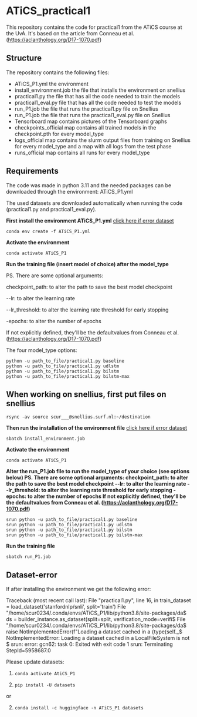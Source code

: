 # ATiCS_practical1

This repository contains the code for practical1 from the ATiCS course at the UvA. It's based on the article from Conneau et al. (https://aclanthology.org/D17-1070.pdf)

## Structure

The repository contains the following files:
* ATiCS_P1.yml the environment
* install_environment.job the file that installs the environment on snellius
* practical1.py the file that has all the code needed to train the models
* practical1_eval.py file that has all the code needed to test the models
* run_P1.job the file that runs the practical1.py file on Snellius
* run_P1.job the file that runs the practical1_eval.py file on Snellius
* Tensorboard map contains pictures of the Tensorboard graphs
* checkpoints_official map contains all trained models in the checkpoint.pth for every model_type
* logs_official map contains the slurm output files from training on Snellius for every model_type and a map with all logs from the test phase
* runs_official map contains all runs for every model_type

## Requirements

The code was made in python 3.11 and the needed packages can be downloaded through the environment: ATiCS_P1.yml

The used datasets are downloaded automatically when running the code (practical1.py and practical1_eval.py).

**First install the environment ATiCS_P1.yml** [click here if error dataset](#Dataset-error)

    conda env create -f ATiCS_P1.yml

**Activate the environment**

    conda activate ATiCS_P1

**Run the training file (insert model of choice) after the model_type**

PS. There are some optional arguments:

checkpoint_path:  to alter the path to save the best model checkpoint

--lr: to alter the learning rate

--lr_threshold: to alter the learning rate threshold for early stopping

-epochs: to alter the number of epochs

If not explicitly defined, they'll be the defaultvalues from Conneau et al. (https://aclanthology.org/D17-1070.pdf)

The four model_type options:

    python -u path_to_file/practical1.py baseline
    python -u path_to_file/practical1.py udlstm
    python -u path_to_file/practical1.py bilstm
    python -u path_to_file/practical1.py bilstm-max




## When working on snellius, first put files on snellius

    rsync -av source scur___@snellius.surf.nl:~/destination

 **Then run the installation of the environment file** [click here if error dataset](#dataset-error)
 
    sbatch install_environment.job

**Activate the environment**

    conda activate ATiCS_P1

**Alter the run_P1.job file to run the model_type of your choice (see options below)
PS. There are some optional arguments:
checkpoint_path:  to alter the path to save the best model checkpoint
--lr: to alter the learning rate
--lr_threshold: to alter the learning rate threshold for early stopping
-epochs: to alter the number of epochs
If not explicitly defined, they'll be the defaultvalues from Conneau et al. (https://aclanthology.org/D17-1070.pdf)**

    srun python -u path_to_file/practical1.py baseline
    srun python -u path_to_file/practical1.py udlstm
    srun python -u path_to_file/practical1.py bilstm
    srun python -u path_to_file/practical1.py bilstm-max

**Run the training file**

    sbatch run_P1.job







## Dataset-error

If after installing the environment we get the following error:

Traceback (most recent call last):
File "practical1.py", line 16, in <module>
train_dataset = load_dataset('stanfordnlp/snli', split='train')
File "/home/scur0234/.conda/envs/ATiCS_P1/lib/python3.8/site-packages/da$
ds = builder_instance.as_dataset(split=split, verification_mode=verifi$
File "/home/scur0234/.conda/envs/ATiCS_P1/lib/python3.8/site-packages/da$
raise NotImplementedError(f"Loading a dataset cached in a {type(self._$
NotImplementedError: Loading a dataset cached in a LocalFileSystem is not $
srun: error: gcn62: task 0: Exited with exit code 1
srun: Terminating StepId=5958687.0


Please update datasets:
1.     conda activate AtiCS_P1
2.     pip install -U datasets
or

2.     conda install -c huggingface -n ATiCS_P1 datasets




